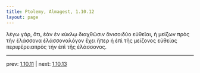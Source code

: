 ```yaml
---
title: Ptolemy, Almagest, 1.10.12
layout: page
---
```


λέγω γάρ, ὅτι, ἐὰν ἐν κύκλῳ διαχθῶσιν ἄνισοιδύο εὐθεῖαι, ἡ μείζων πρὸς τὴν ἐλάσσονα ἐλάσσοναλόγον ἔχει ἤπερ ἡ ἐπὶ τῆς μείζονος εὐθείας περιφέρειαπρὸς τὴν ἐπὶ τῆς ἐλάσσονος.

---

prev: [1.10.11](../1.10.11/) | next: [1.10.13](../1.10.13/)

